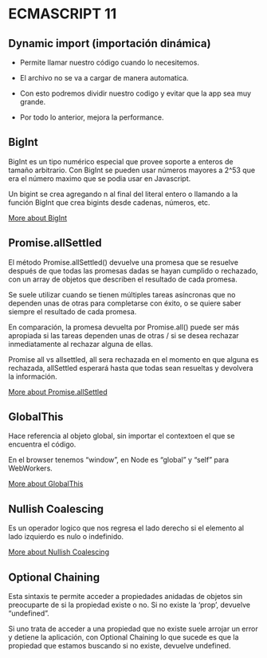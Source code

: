 # ECMASCRIPT 11

## Dynamic import (importación dinámica)

- Permite llamar nuestro código cuando lo necesitemos.

- El archivo no se va a cargar de manera automatica.

- Con esto podremos dividir nuestro codigo y evitar que la app sea muy grande.

- Por todo lo anterior, mejora la performance.


## BigInt
BigInt es un tipo numérico especial que provee soporte a enteros de tamaño arbitrario.
Con BigInt se pueden usar números mayores a 2^53 que era el número maximo que se podia usar en Javascript.


Un bigint se crea agregando n al final del literal entero o llamando a la función BigInt que crea bigints desde cadenas, números, etc.

[More about BigInt](https://es.javascript.info/bigint)

## Promise.allSettled
El método Promise.allSettled() devuelve una promesa que se resuelve después de que todas las promesas dadas se hayan cumplido o rechazado, con un array de objetos que describen el resultado de cada promesa.

Se suele utilizar cuando se tienen múltiples tareas asíncronas que no dependen unas de otras para completarse con éxito, o se quiere saber siempre el resultado de cada promesa.

En comparación, la promesa devuelta por Promise.all() puede ser más apropiada si las tareas dependen unas de otras / si se desea rechazar inmediatamente al rechazar alguna de ellas.

Promise all vs allsettled, all sera rechazada en el momento en que alguna es rechazada, allSettled esperará hasta que todas sean resueltas y devolvera la información.

[More about Promise.allSettled](https://developer.mozilla.org/en-US/docs/Web/JavaScript/Reference/Global_Objects/Promise/allSettled)

## GlobalThis
Hace referencia al objeto global, sin importar el contextoen el que se encuentra el código.

En el browser tenemos “window”, en Node es “global” y “self” para WebWorkers.

[More about GlobalThis](https://blog.logrocket.com/what-is-globalthis-why-use-it/)

## Nullish Coalescing
Es un operador logico que nos regresa el lado derecho si el elemento al lado izquierdo es nulo o indefinido.

[More about Nullish Coalescing](https://developer.mozilla.org/en-US/docs/Web/JavaScript/Reference/Operators/Nullish_coalescing_operator)

## Optional Chaining
Esta sintaxis te permite acceder a propiedades anidadas de objetos sin preocuparte de si la propiedad existe o no.
Si no existe la ‘prop’, devuelve “undefined”.

Si uno trata de acceder a una propiedad que no existe suele arrojar un error y detiene la aplicación, con Optional Chaining lo que sucede es que la propiedad que estamos buscando si no existe, devuelve undefined.